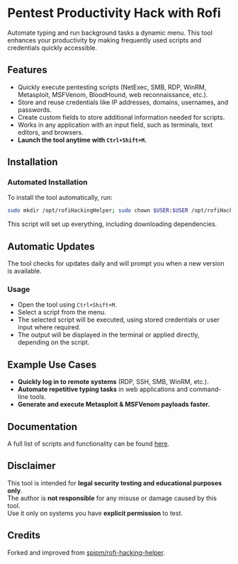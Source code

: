 # Pentest Productivity Hack with Rofi

Automate typing and run background tasks a dynamic menu. 
This tool enhances your productivity by making frequently used scripts and credentials quickly accessible.

## Features

- Quickly execute pentesting scripts (NetExec, SMB, RDP, WinRM, Metasploit, MSFVenom, BloodHound, web reconnaissance, etc.).
- Store and reuse credentials like IP addresses, domains, usernames, and passwords.
- Create custom fields to store additional information needed for scripts.
- Works in any application with an input field, such as terminals, text editors, and browsers.
- **Launch the tool anytime with `Ctrl+Shift+M`.**

## Installation

### Automated Installation

To install the tool automatically, run:

```bash
sudo mkdir /opt/rofiHackingHelper; sudo chown $USER:$USER /opt/rofiHackingHelper -R && cd /opt/rofiHackingHelper && bash <(curl -s -H 'Cache-Control: no-cache, no-store' https://raw.githubusercontent.com/dvdknaap/rofi-hacking-helper/main/install.sh) "$(pwd)"
```

This script will set up everything, including downloading dependencies.

## Automatic Updates

The tool checks for updates daily and will prompt you when a new version is available.

### Usage
- Open the tool using `Ctrl+Shift+M`.
- Select a script from the menu.
- The selected script will be executed, using stored credentials or user input where required.
- The output will be displayed in the terminal or applied directly, depending on the script.

## Example Use Cases

- **Quickly log in to remote systems** (RDP, SSH, SMB, WinRM, etc.).
- **Automate repetitive typing tasks** in web applications and command-line tools.
- **Generate and execute Metasploit & MSFVenom payloads faster.**

## Documentation

A full list of scripts and functionality can be found [here](https://dvdknaap.github.io/rofi-hacking-helper/).

## Disclaimer

This tool is intended for **legal security testing and educational purposes only**.  
The author is **not responsible** for any misuse or damage caused by this tool.  
Use it only on systems you have **explicit permission** to test.

## Credits

Forked and improved from [spipm/rofi-hacking-helper](https://github.com/spipm/rofi-hacking-helper).
